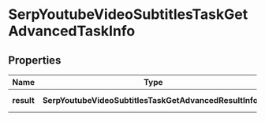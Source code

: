 # SerpYoutubeVideoSubtitlesTaskGetAdvancedTaskInfo

## Properties

| Name | Type | Description | Notes |
|------------ | ------------- | ------------- | -------------|
**result** | **SerpYoutubeVideoSubtitlesTaskGetAdvancedResultInfo[]** | array of results |[optional]|